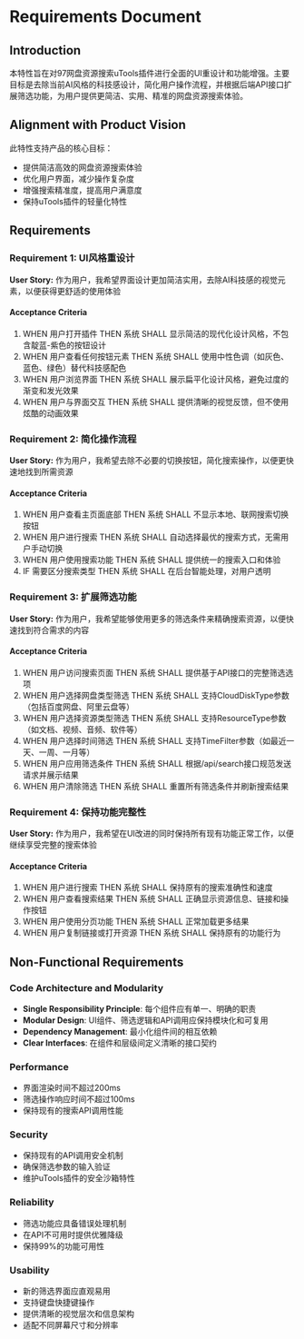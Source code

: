 # Requirements Document

## Introduction

本特性旨在对97网盘资源搜索uTools插件进行全面的UI重设计和功能增强。主要目标是去除当前AI风格的科技感设计，简化用户操作流程，并根据后端API接口扩展筛选功能，为用户提供更简洁、实用、精准的网盘资源搜索体验。

## Alignment with Product Vision

此特性支持产品的核心目标：
- 提供简洁高效的网盘资源搜索体验
- 优化用户界面，减少操作复杂度
- 增强搜索精准度，提高用户满意度
- 保持uTools插件的轻量化特性

## Requirements

### Requirement 1: UI风格重设计

**User Story:** 作为用户，我希望界面设计更加简洁实用，去除AI科技感的视觉元素，以便获得更舒适的使用体验

#### Acceptance Criteria

1. WHEN 用户打开插件 THEN 系统 SHALL 显示简洁的现代化设计风格，不包含靛蓝-紫色的按钮设计
2. WHEN 用户查看任何按钮元素 THEN 系统 SHALL 使用中性色调（如灰色、蓝色、绿色）替代科技感配色
3. WHEN 用户浏览界面 THEN 系统 SHALL 展示扁平化设计风格，避免过度的渐变和发光效果
4. WHEN 用户与界面交互 THEN 系统 SHALL 提供清晰的视觉反馈，但不使用炫酷的动画效果

### Requirement 2: 简化操作流程

**User Story:** 作为用户，我希望去除不必要的切换按钮，简化搜索操作，以便更快速地找到所需资源

#### Acceptance Criteria

1. WHEN 用户查看主页面底部 THEN 系统 SHALL 不显示本地、联网搜索切换按钮
2. WHEN 用户进行搜索 THEN 系统 SHALL 自动选择最优的搜索方式，无需用户手动切换
3. WHEN 用户使用搜索功能 THEN 系统 SHALL 提供统一的搜索入口和体验
4. IF 需要区分搜索类型 THEN 系统 SHALL 在后台智能处理，对用户透明

### Requirement 3: 扩展筛选功能

**User Story:** 作为用户，我希望能够使用更多的筛选条件来精确搜索资源，以便快速找到符合需求的内容

#### Acceptance Criteria

1. WHEN 用户访问搜索页面 THEN 系统 SHALL 提供基于API接口的完整筛选选项
2. WHEN 用户选择网盘类型筛选 THEN 系统 SHALL 支持CloudDiskType参数（包括百度网盘、阿里云盘等）
3. WHEN 用户选择资源类型筛选 THEN 系统 SHALL 支持ResourceType参数（如文档、视频、音频、软件等）
4. WHEN 用户选择时间筛选 THEN 系统 SHALL 支持TimeFilter参数（如最近一天、一周、一月等）
5. WHEN 用户应用筛选条件 THEN 系统 SHALL 根据/api/search接口规范发送请求并展示结果
6. WHEN 用户清除筛选 THEN 系统 SHALL 重置所有筛选条件并刷新搜索结果

### Requirement 4: 保持功能完整性

**User Story:** 作为用户，我希望在UI改进的同时保持所有现有功能正常工作，以便继续享受完整的搜索体验

#### Acceptance Criteria

1. WHEN 用户进行搜索 THEN 系统 SHALL 保持原有的搜索准确性和速度
2. WHEN 用户查看搜索结果 THEN 系统 SHALL 正确显示资源信息、链接和操作按钮
3. WHEN 用户使用分页功能 THEN 系统 SHALL 正常加载更多结果
4. WHEN 用户复制链接或打开资源 THEN 系统 SHALL 保持原有的功能行为

## Non-Functional Requirements

### Code Architecture and Modularity
- **Single Responsibility Principle**: 每个组件应有单一、明确的职责
- **Modular Design**: UI组件、筛选逻辑和API调用应保持模块化和可复用
- **Dependency Management**: 最小化组件间的相互依赖
- **Clear Interfaces**: 在组件和层级间定义清晰的接口契约

### Performance
- 界面渲染时间不超过200ms
- 筛选操作响应时间不超过100ms
- 保持现有的搜索API调用性能

### Security
- 保持现有的API调用安全机制
- 确保筛选参数的输入验证
- 维护uTools插件的安全沙箱特性

### Reliability
- 筛选功能应具备错误处理机制
- 在API不可用时提供优雅降级
- 保持99%的功能可用性

### Usability
- 新的筛选界面应直观易用
- 支持键盘快捷键操作
- 提供清晰的视觉层次和信息架构
- 适配不同屏幕尺寸和分辨率